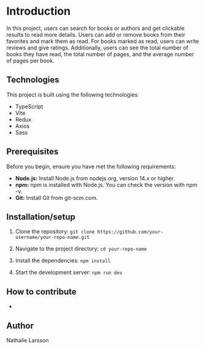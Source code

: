 # Introduction

In this project, users can search for books or authors and get clickable results to read more details. Users can add or remove books from their favorites and mark them as read. For books marked as read, users can write reviews and give ratings. Additionally, users can see the total number of books they have read, the total number of pages, and the average number of pages per book.

## Technologies

This project is built using the following technologies:

- TypeScript
- Vite
- Redux
- Axios
- Sass

## Prerequisites

Before you begin, ensure you have met the following requirements:

- **Node.js:**
  Install Node.js from nodejs.org, version 14.x or higher.
- **npm:**
  npm is installed with Node.js. You can check the version with npm -v.
- **Git:**
  Install Git from git-scm.com.

## Installation/setup

1. Clone the repository:
   `git clone https://github.com/your-username/your-repo-name.git`

2. Navigate to the project directory:
   `cd your-repo-name`

3. Install the dependencies:
   `npm install`

4. Start the development server:
   `npm run dev`

## How to contribute

-

## Author

Nathalie Larsson
